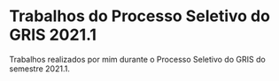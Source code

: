 # Trabalhos do Processo Seletivo do GRIS 2021.1

Trabalhos realizados por mim durante o Processo Seletivo do GRIS do semestre 2021.1.